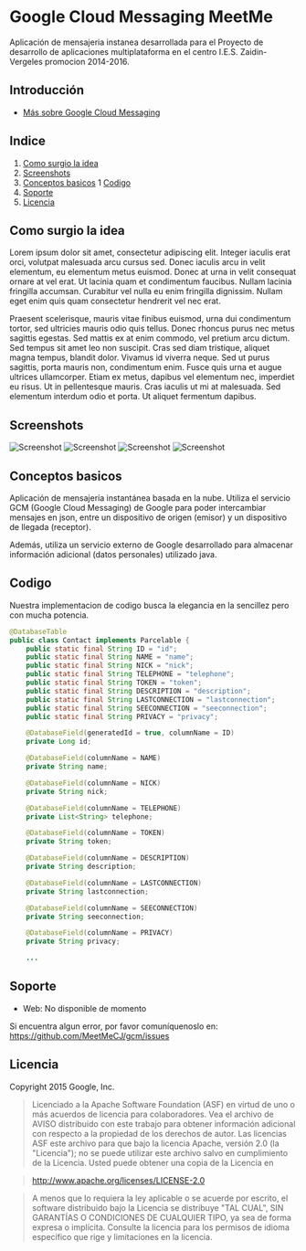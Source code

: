 Google Cloud Messaging MeetMe
================================

Aplicación de mensajeria instanea desarrollada para el Proyecto de desarrollo de aplicaciones multiplataforma en el centro I.E.S. Zaidin-Vergeles promocion 2014-2016.


Introducción
------------

- [Más sobre Google Cloud Messaging](https://developers.google.com/cloud-messaging/)

Indice
---------------

 1. [Como surgio la idea](https://github.com/MeetMeCJ/gcm#como-surgio-la-idea)
 2. [Screenshots](https://github.com/MeetMeCJ/gcm#screenshots)
 3. [Conceptos basicos](https://github.com/MeetMeCJ/gcm#conceptos-basicos)
  1 [Codigo](https://github.com/MeetMeCJ/gcm#codigo)
 4. [Soporte](https://github.com/MeetMeCJ/gcm#soporte)
 5. [Licencia](https://github.com/MeetMeCJ/gcm#licencia)

Como surgio la idea
--------------------

Lorem ipsum dolor sit amet, consectetur adipiscing elit. Integer iaculis erat orci, volutpat malesuada arcu cursus sed. Donec iaculis arcu in velit elementum, eu elementum metus euismod. Donec at urna in velit consequat ornare at vel erat. Ut lacinia quam et condimentum faucibus. Nullam lacinia fringilla accumsan. Curabitur vel nulla eu enim fringilla dignissim. Nullam eget enim quis quam consectetur hendrerit vel nec erat.

Praesent scelerisque, mauris vitae finibus euismod, urna dui condimentum tortor, sed ultricies mauris odio quis tellus. Donec rhoncus purus nec metus sagittis egestas. Sed mattis ex at enim commodo, vel pretium arcu dictum. Sed tempus sit amet leo non suscipit. Cras sed diam tristique, aliquet magna tempus, blandit dolor. Vivamus id viverra neque. Sed ut purus sagittis, porta mauris non, condimentum enim. Fusce quis urna et augue ultrices ullamcorper. Etiam ex metus, dapibus vel elementum nec, imperdiet eu risus. Ut in pellentesque mauris. Cras iaculis ut mi at malesuada. Sed elementum interdum odio et porta. Ut aliquet fermentum dapibus.

Screenshots
-----------
![Screenshot](app/src/main/intro1.jpg)
![Screenshot](app/src/main/intro3.jpg)
![Screenshot](app/src/main/main.jpg)
![Screenshot](app/src/main/setting.jpg)

Conceptos basicos
--------------------
Aplicación de mensajería instantánea basada en la nube. Utiliza el servicio GCM (Google Cloud Messaging) de Google para poder intercambiar mensajes en json, entre un dispositivo de origen (emisor) y un dispositivo de llegada (receptor).

Además, utiliza un servicio externo de Google desarrollado para almacenar información adicional (datos personales) utilizado java.

Codigo
-------
Nuestra implementacion de codigo busca la elegancia en la sencillez pero con mucha potencia.

```java
@DatabaseTable
public class Contact implements Parcelable {
    public static final String ID = "id";
    public static final String NAME = "name";
    public static final String NICK = "nick";
    public static final String TELEPHONE = "telephone";
    public static final String TOKEN = "token";
    public static final String DESCRIPTION = "description";
    public static final String LASTCONNECTION = "lastconnection";
    public static final String SEECONNECTION = "seeconnection";
    public static final String PRIVACY = "privacy";

    @DatabaseField(generatedId = true, columnName = ID)
    private Long id;

    @DatabaseField(columnName = NAME)
    private String name;

    @DatabaseField(columnName = NICK)
    private String nick;

    @DatabaseField(columnName = TELEPHONE)
    private List<String> telephone;

    @DatabaseField(columnName = TOKEN)
    private String token;

    @DatabaseField(columnName = DESCRIPTION)
    private String description;

    @DatabaseField(columnName = LASTCONNECTION)
    private String lastconnection;

    @DatabaseField(columnName = SEECONNECTION)
    private String seeconnection;

    @DatabaseField(columnName = PRIVACY)
    private String privacy;

    ...
```

Soporte
-------

- Web: No disponible de momento

Si encuentra algun error, por favor comuníquenoslo en:
https://github.com/MeetMeCJ/gcm/issues


Licencia
--------

Copyright 2015 Google, Inc.

> Licenciado a la Apache Software Foundation (ASF) en virtud de uno o más acuerdos de licencia para colaboradores. Vea el archivo de AVISO distribuido con este trabajo para obtener información adicional con respecto a la propiedad de los derechos de autor. Las licencias ASF este archivo para que bajo la licencia Apache, versión 2.0 (la "Licencia"); no se puede utilizar este archivo salvo en cumplimiento de la Licencia. Usted puede obtener una copia de la Licencia en

> http://www.apache.org/licenses/LICENSE-2.0

> A menos que lo requiera la ley aplicable o se acuerde por escrito, el software distribuido bajo la Licencia se distribuye "TAL CUAL", SIN GARANTÍAS O CONDICIONES DE CUALQUIER TIPO, ya sea de forma expresa o implícita. Consulte la licencia para los permisos de idioma específico que rige y limitaciones en la licencia.
